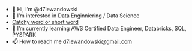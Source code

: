 - 👋 Hi, I’m @d7lewandowski
- 👀 I’m interested in Data Enginniering / Data Science
- [Catchy word or short word](https://credentials.databricks.com/f879b43a-3a8c-4c67-9b44-84cd815d1954)
- 🌱 I’m currently learning AWS Certified Data Engineer, Databricks, SQL, PYSPARK
- 📫 How to reach me d7lewandowski@gmail.com

<!---
d7lewandowski/d7lewandowski is a ✨ special ✨ repository because its `README.md` (this file) appears on your GitHub profile.
You can click the Preview link to take a look at your changes.
--->
